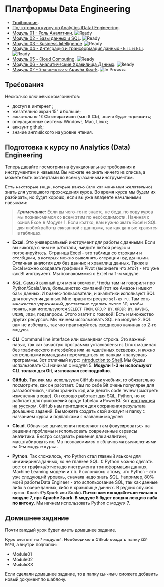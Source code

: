 # Платформы Data Engineering


- [Требования](https://github.com/BosenkoTM/Data-Engineering-Platforms/tree/master?tab=readme-ov-file#%D1%82%D1%80%D0%B5%D0%B1%D0%BE%D0%B2%D0%B0%D0%BD%D0%B8%D1%8F).
- [Подготовка к курсу по Analytics (Data) Engineering](https://github.com/BosenkoTM/Data-Engineering-Platforms/tree/master?tab=readme-ov-file#%D0%BF%D0%BE%D0%B4%D0%B3%D0%BE%D1%82%D0%BE%D0%B2%D0%BA%D0%B0-%D0%BA-%D0%BA%D1%83%D1%80%D1%81%D1%83-%D0%BF%D0%BE-analytics-data-engineering).
- [Модуль 01 - Роль Аналитики](https://github.com/BosenkoTM/Data-Engineering-Platforms/blob/master/modules/Module01/readme.md). ![Ready](https://img.shields.io/badge/-ready-green)
- [Модуль 02 - Базы данных и SQL](https://github.com/BosenkoTM/Data-Engineering-Platforms/blob/master/modules/Module02/readme.md). ![Ready](https://img.shields.io/badge/-ready-green)
- [Модуль 03 - Business Intelligence](https://github.com/BosenkoTM/Data-Engineering-Platforms/tree/master/modules/Module03#%D0%BC%D0%BE%D0%B4%D1%83%D0%BB%D1%8C-3-%D0%B2%D0%B8%D0%B7%D1%83%D0%B0%D0%BB%D0%B8%D0%B7%D0%B0%D1%86%D0%B8%D1%8F-%D0%B4%D0%B0%D0%BD%D0%BD%D1%8B%D1%85-%D0%B4%D0%B0%D1%88%D0%B1%D0%BE%D1%80%D0%B4%D1%8B-%D0%B8-%D0%BE%D1%82%D1%87%D0%B5%D1%82%D0%BD%D0%BE%D1%81%D1%82%D1%8C---business-intelligence). ![Ready](https://img.shields.io/badge/-ready-green) 
- [Модуль 04 - Интеграция и трансформация данных - ETL и ELT](https://github.com/BosenkoTM/Data-Engineering-Platforms/blob/master/modules/Module04/readme.md#%D0%BC%D0%BE%D0%B4%D1%83%D0%BB%D1%8C-4--%D0%B8%D0%BD%D1%82%D0%B5%D0%B3%D1%80%D0%B0%D1%86%D0%B8%D1%8F-%D0%B8-%D1%82%D1%80%D0%B0%D0%BD%D1%81%D1%84%D0%BE%D1%80%D0%BC%D0%B0%D1%86%D0%B8%D1%8F-%D0%B4%D0%B0%D0%BD%D0%BD%D1%8B%D1%85---etl-%D0%B8-elt). ![Ready](https://img.shields.io/badge/-ready-green) 
- [Модуль 05 - Cloud Computing](http://95.131.149.21/moodle/course/view.php?id=44&section=5). ![Ready](https://img.shields.io/badge/-ready-green)
- [Модуль 06 - Аналитические Хранилища Данных](https://github.com/BosenkoTM/Data-Engineering-Platforms/tree/master/modules/Module06#%D0%BC%D0%BE%D0%B4%D1%83%D0%BB%D1%8C-6--%D0%B0%D0%BD%D0%B0%D0%BB%D0%B8%D1%82%D0%B8%D1%87%D0%B5%D1%81%D0%BA%D0%B8%D0%B5-%D1%85%D1%80%D0%B0%D0%BD%D0%B8%D0%BB%D0%B8%D1%89%D0%B0-%D0%B4%D0%B0%D0%BD%D0%BD%D1%8B%D1%85). ![Ready](https://img.shields.io/badge/-ready-green)
- [Модуль 07 - Знакомство с Apache Spark](). ![In Process](https://img.shields.io/badge/-in%20process-yellow)

## Требования
Несколько ключевых компонентов:
- доступ в интернет ;
- желательно экран 15" и больше;
- желательно 16 Gb оперативки (мин 8 Gb), иначе будет тормозить;
- операционные системы Windows, Maс, Linux;
- аккаунт github;
- знание английского на уровне чтения.


## Подготовка к курсу по Analytics (Data) Engineering
Теперь давайте посмотрим на функциональные требования к инструментам и навыкам. Вы можете не знать ничего из списка, а можете быть экспертами по всем указанным инструментам.

Есть некоторые вещи, которые важно (или как минимум желательно) знать для успешного прохождения курса. 
Во время курса мы будем их разбирать, но будет хорошо, если вы уже владеете начальными навыками:

> **_Примечание:_** Если вы чего-то не знаете, не беда, по ходу курса мы познакомимся со всем этим по необходимости. Начиная с основ Excel в Модуле 1. Если кратко, вам нужно знать Excel и SQL для любой работы связанной с данными, так как данные хранятся в таблицах.

- **Excel**. Это универсальный инструмент для работы с данными. Если вы никогда с ним не работали, найдите любой ресурс и потренируйтесь. Страница Excel - это таблица со строками и столбцами, в которых можно выполнять операции над данными. Отличная аналогия для баз данных и хранилищ данных. Также в Excel можно создавать графики и Pivot (вы знаете что это?) - это уже как BI инструмент. Мы познакомимся с Excel на 1-м модуле. 

- **SQL**. Самый важный для меня элемент. Чтобы там ни говорили про Python/Scala/Java, большинство компаний (тот же Амазон) имеют базы данных. И бизнес-пользователи, и аналитики используют SQL для получения данных. Мне нравится ресурс `sql-ex.ru`. Там есть множество упражнений, достаточно сделать около 30, чтобы понять, как используются `SELECT`, `FROM`, `GROUP BY`, `ORDER BY`, `HAVING`, `UNION`, `JOIN`, подзапросы. Этого хватит с головой! Есть и множество других ресурсов. Мы начнем использовать SQL на модуле 2. SQL вам не избежать, так что практикуйтесь ежедневно начиная со 2-го модуля. 

- **CLI**. Command line interface или командная строка. Это важный навык, так как зачастую программы установлены на Linux машинах без графического интерфейса или на удалённых серверах, и нужно консольными  командами перемещаться по папкам и запускать программы. Вот отличный курс: [Introduction to Shell](https://www.datacamp.com/courses/introduction-to-shell). Мы будем использовать CLI начиная с модуля 5. **Модули 1-3 не используют CLI, только для Git, и я показал все подробно**.

- **GitHub**. Так как мы используем GitHub как учебник, то обязательно посмотрите, как он работает. Сам по себе Git очень популярен для разработчиков, чтобы хранить код или делать code review (смотреть изменения в коде). Он хорошо работает для SQL, Python, но не работает для приложений вроде Tabelau и PowerBI. Вот [инструкция на русском](http://bi0morph.github.io/hello-world/). GitHub нам пригодится для сохранения результата домашних заданий. Вы можете создать свой аккаунт и папку с названием курса и подпапками с название модулей.

- **Cloud**. Облачные вычисления позволяют нам фокусироваться на решении проблемы и использовать современные сервисы аналитики. Быстро создавать решения для аналитики, масштабировать их. Мы познакомимся с облачными вычислениями на 5-м модуле курса.

- **Python**. Так сложилось, что Python стал главный языком для инжиниринга данных, но не главнее SQL. С Python можно сделать все: от графика/отчета до инструмента трансформации данных, Machine Learning модели и т.п. Я склоняюсь к тому, что Python - это уже следующий уровень, сначала надо знать SQL. Например, 80% моей работы Data Engineer - это использование SQL, так как данные либо в озере данных, либо в хранилище данных. В редких случаях нужен Spark (PySpark или Scala). **Питон вам понадобиться только в модуле 7, про Apache Spark. В модуле 5 будет вводня лекцию лаба по питону**. Мы начнем использовать Python с модуля 7.


## Домашнее задание
Почти каждый урок будет иметь домашнее задание.

Курс состоит из 7 модулей. Необходимо в Github создать папку `DEP-MGPU`, а внутри подпапки:
- Module01
- Module02
- ModuleXX

Если сделали домашнее задание, то в папку `DEP-MGPU` сможете добавить новый документ по шаблону.

